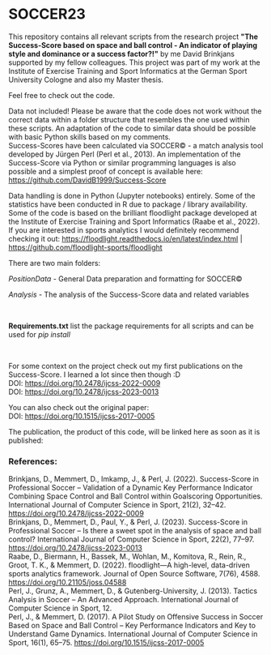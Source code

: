 # SOCCER23
This repository contains all relevant scripts from the research project **"The Success-Score based on space and ball control - An indicator of playing style and dominance or a success factor?!"** by me David Brinkjans supported by my fellow colleagues.  This project was part of my work at the Institute of Exercise Training and Sport Informatics at the German Sport University Cologne and also my Master thesis. <br>

Feel free to check out the code. <br>

Data not included! Please be aware that the code does not work without the correct data within a folder structure that resembles the one used within these scripts. An adaptation of the code to similar data should be possible with basic Python skills based on my comments.<br>
Success-Scores have been calculated via SOCCER© - a match analysis tool developed by Jürgen Perl (Perl et al., 2013). An implementation of the Success-Score via Python or similar programming languages is also possible and a simplest proof of concept is available here: https://github.com/DavidB1999/Success-Score <br>

Data handling is done in Python (Jupyter notebooks) entirely. Some of the statistics have been conducted in R due to package / library availability. <br>
Some of the code is based on the brilliant floodlight package developed at the Institute of Exercise Training and Sport Informatics (Raabe et al., 2022). <br>
If you are interested in sports analytics I would definitely  recommend checking it out: https://floodlight.readthedocs.io/en/latest/index.html | https://github.com/floodlight-sports/floodlight <br>

There are two main folders:

*PositionData* - General Data preparation and formatting for SOCCER© <br>

*Analysis* - The analysis of the Success-Score data and related variables <br>

<br>

**Requirements.txt** list the package requirements for all scripts and can be used for *pip install* <br>

<br>


For some context on the project check out my first publications on the Success-Score. I learned a lot since then though :D <br>
DOI: https://doi.org/10.2478/ijcss-2022-0009 <br>
DOI: https://doi.org/10.2478/ijcss-2023-0013 <br>

You can also check out the original paper: <br>
DOI: https://doi.org/10.1515/ijcss-2017-0005 <br>

The publication, the product of this code, will be linked here as soon as it is published: 


### References:
Brinkjans, D., Memmert, D., Imkamp, J., & Perl, J. (2022). Success-Score in Professional Soccer – Validation of a Dynamic Key Performance Indicator Combining Space Control and Ball Control within Goalscoring Opportunities. International Journal of Computer Science in Sport, 21(2), 32–42. https://doi.org/10.2478/ijcss-2022-0009 <br>
Brinkjans, D., Memmert, D., Paul, Y., & Perl, J. (2023). Success-Score in Professional Soccer – Is there a sweet spot in the analysis of space and ball control? International Journal of Computer Science in Sport, 22(2), 77–97. https://doi.org/10.2478/ijcss-2023-0013 <br>
Raabe, D., Biermann, H., Bassek, M., Wohlan, M., Komitova, R., Rein, R., Groot, T. K., & Memmert, D. (2022). floodlight—A high-level, data-driven sports analytics framework. Journal of Open Source Software, 7(76), 4588. https://doi.org/10.21105/joss.04588 <br>
Perl, J., Grunz, A., Memmert, D., & Gutenberg-University, J. (2013). Tactics Analysis in Soccer – An Advanced Approach. International Journal of Computer Science in Sport, 12. <br>
Perl, J., & Memmert, D. (2017). A Pilot Study on Offensive Success in Soccer Based on Space and Ball Control – Key Performance Indicators and Key to Understand Game Dynamics. International Journal of Computer Science in Sport, 16(1), 65–75. https://doi.org/10.1515/ijcss-2017-0005 <br>

